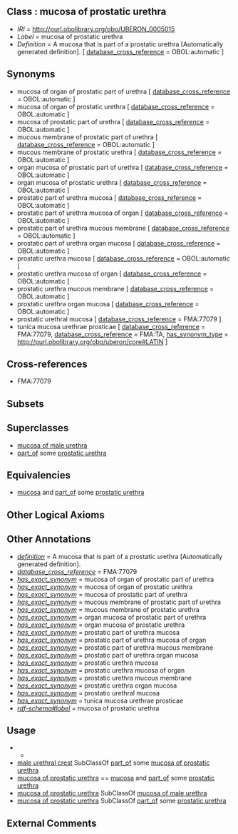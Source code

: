 
## Class : mucosa of prostatic urethra

 * *IRI* = http://purl.obolibrary.org/obo/UBERON_0005015
 * *Label* = mucosa of prostatic urethra
 * *Definition* = A mucosa that is part of a prostatic urethra [Automatically generated definition]. [ [database_cross_reference](../../ef/oboInOwl#hasDbXref.md) = OBOL:automatic ]

## Synonyms

 * mucosa of organ of prostatic part of urethra [ [database_cross_reference](../../ef/oboInOwl#hasDbXref.md) = OBOL:automatic ]
 * mucosa of organ of prostatic urethra [ [database_cross_reference](../../ef/oboInOwl#hasDbXref.md) = OBOL:automatic ]
 * mucosa of prostatic part of urethra [ [database_cross_reference](../../ef/oboInOwl#hasDbXref.md) = OBOL:automatic ]
 * mucous membrane of prostatic part of urethra [ [database_cross_reference](../../ef/oboInOwl#hasDbXref.md) = OBOL:automatic ]
 * mucous membrane of prostatic urethra [ [database_cross_reference](../../ef/oboInOwl#hasDbXref.md) = OBOL:automatic ]
 * organ mucosa of prostatic part of urethra [ [database_cross_reference](../../ef/oboInOwl#hasDbXref.md) = OBOL:automatic ]
 * organ mucosa of prostatic urethra [ [database_cross_reference](../../ef/oboInOwl#hasDbXref.md) = OBOL:automatic ]
 * prostatic part of urethra mucosa [ [database_cross_reference](../../ef/oboInOwl#hasDbXref.md) = OBOL:automatic ]
 * prostatic part of urethra mucosa of organ [ [database_cross_reference](../../ef/oboInOwl#hasDbXref.md) = OBOL:automatic ]
 * prostatic part of urethra mucous membrane [ [database_cross_reference](../../ef/oboInOwl#hasDbXref.md) = OBOL:automatic ]
 * prostatic part of urethra organ mucosa [ [database_cross_reference](../../ef/oboInOwl#hasDbXref.md) = OBOL:automatic ]
 * prostatic urethra mucosa [ [database_cross_reference](../../ef/oboInOwl#hasDbXref.md) = OBOL:automatic ]
 * prostatic urethra mucosa of organ [ [database_cross_reference](../../ef/oboInOwl#hasDbXref.md) = OBOL:automatic ]
 * prostatic urethra mucous membrane [ [database_cross_reference](../../ef/oboInOwl#hasDbXref.md) = OBOL:automatic ]
 * prostatic urethra organ mucosa [ [database_cross_reference](../../ef/oboInOwl#hasDbXref.md) = OBOL:automatic ]
 * prostatic urethral mucosa [ [database_cross_reference](../../ef/oboInOwl#hasDbXref.md) = FMA:77079 ]
 * tunica mucosa urethrae prosticae [ [database_cross_reference](../../ef/oboInOwl#hasDbXref.md) = FMA:77079, [database_cross_reference](../../ef/oboInOwl#hasDbXref.md) = FMA:TA, [has_synonym_type](../../pe/oboInOwl#hasSynonymType.md) = http://purl.obolibrary.org/obo/uberon/core#LATIN ]

## Cross-references

 * FMA:77079

## Subsets


## Superclasses

 * [mucosa of male urethra](../../UBERON/13/UBERON_0005013.md)
 * [part_of](../../BFO/50/BFO_0000050.md) some [prostatic urethra](../../UBERON/35/UBERON_0001335.md)

## Equivalencies

 * [mucosa](../../UBERON/44/UBERON_0000344.md) and [part_of](../../BFO/50/BFO_0000050.md) some [prostatic urethra](../../UBERON/35/UBERON_0001335.md)

## Other Logical Axioms


## Other Annotations

 * *[definition](../../IAO/15/IAO_0000115.md)* = A mucosa that is part of a prostatic urethra [Automatically generated definition].
 * *[database_cross_reference](../../ef/oboInOwl#hasDbXref.md)* = FMA:77079
 * *[has_exact_synonym](../../ym/oboInOwl#hasExactSynonym.md)* = mucosa of organ of prostatic part of urethra
 * *[has_exact_synonym](../../ym/oboInOwl#hasExactSynonym.md)* = mucosa of organ of prostatic urethra
 * *[has_exact_synonym](../../ym/oboInOwl#hasExactSynonym.md)* = mucosa of prostatic part of urethra
 * *[has_exact_synonym](../../ym/oboInOwl#hasExactSynonym.md)* = mucous membrane of prostatic part of urethra
 * *[has_exact_synonym](../../ym/oboInOwl#hasExactSynonym.md)* = mucous membrane of prostatic urethra
 * *[has_exact_synonym](../../ym/oboInOwl#hasExactSynonym.md)* = organ mucosa of prostatic part of urethra
 * *[has_exact_synonym](../../ym/oboInOwl#hasExactSynonym.md)* = organ mucosa of prostatic urethra
 * *[has_exact_synonym](../../ym/oboInOwl#hasExactSynonym.md)* = prostatic part of urethra mucosa
 * *[has_exact_synonym](../../ym/oboInOwl#hasExactSynonym.md)* = prostatic part of urethra mucosa of organ
 * *[has_exact_synonym](../../ym/oboInOwl#hasExactSynonym.md)* = prostatic part of urethra mucous membrane
 * *[has_exact_synonym](../../ym/oboInOwl#hasExactSynonym.md)* = prostatic part of urethra organ mucosa
 * *[has_exact_synonym](../../ym/oboInOwl#hasExactSynonym.md)* = prostatic urethra mucosa
 * *[has_exact_synonym](../../ym/oboInOwl#hasExactSynonym.md)* = prostatic urethra mucosa of organ
 * *[has_exact_synonym](../../ym/oboInOwl#hasExactSynonym.md)* = prostatic urethra mucous membrane
 * *[has_exact_synonym](../../ym/oboInOwl#hasExactSynonym.md)* = prostatic urethra organ mucosa
 * *[has_exact_synonym](../../ym/oboInOwl#hasExactSynonym.md)* = prostatic urethral mucosa
 * *[has_exact_synonym](../../ym/oboInOwl#hasExactSynonym.md)* = tunica mucosa urethrae prosticae
 * *[rdf-schema#label](../../el/rdf-schema#label.md)* = mucosa of prostatic urethra

## Usage

 * -
 * [male urethral crest](../../UBERON/97/UBERON_0012297.md) SubClassOf [part_of](../../BFO/50/BFO_0000050.md) some [mucosa of prostatic urethra](../../UBERON/15/UBERON_0005015.md)
 * [mucosa of prostatic urethra](../../UBERON/15/UBERON_0005015.md) == [mucosa](../../UBERON/44/UBERON_0000344.md) and [part_of](../../BFO/50/BFO_0000050.md) some [prostatic urethra](../../UBERON/35/UBERON_0001335.md)
 * [mucosa of prostatic urethra](../../UBERON/15/UBERON_0005015.md) SubClassOf [mucosa of male urethra](../../UBERON/13/UBERON_0005013.md)
 * [mucosa of prostatic urethra](../../UBERON/15/UBERON_0005015.md) SubClassOf [part_of](../../BFO/50/BFO_0000050.md) some [prostatic urethra](../../UBERON/35/UBERON_0001335.md)

## External Comments

